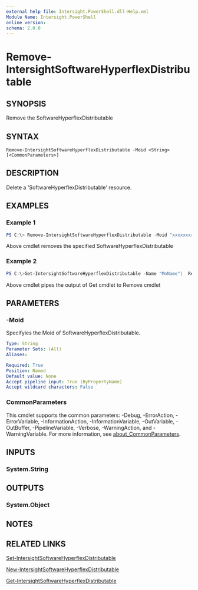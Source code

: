 ```yaml
---
external help file: Intersight.PowerShell.dll-Help.xml
Module Name: Intersight.PowerShell
online version:
schema: 2.0.0
---
```


# Remove-IntersightSoftwareHyperflexDistributable

## SYNOPSIS
Remove the SoftwareHyperflexDistributable

## SYNTAX

```
Remove-IntersightSoftwareHyperflexDistributable -Moid <String> [<CommonParameters>]
```

## DESCRIPTION
Delete a &apos;SoftwareHyperflexDistributable&apos; resource.

## EXAMPLES

### Example 1
```powershell
PS C:\> Remove-IntersightSoftwareHyperflexDistributable -Moid "xxxxxxxxxxxxxxxxxxxxxxxxxxx"
```
Above cmdlet removes the specified SoftwareHyperflexDistributable 

### Example 2
```powershell
PS C:\>Get-IntersightSoftwareHyperflexDistributable -Name "MoName"|  Remove-IntersightSoftwareHyperflexDistributable
```
Above cmdlet pipes the output of Get cmdlet to Remove cmdlet

## PARAMETERS

### -Moid
Specifyies the Moid of SoftwareHyperflexDistributable.

```yaml
Type: String
Parameter Sets: (All)
Aliases:

Required: True
Position: Named
Default value: None
Accept pipeline input: True (ByPropertyName)
Accept wildcard characters: False
```

### CommonParameters
This cmdlet supports the common parameters: -Debug, -ErrorAction, -ErrorVariable, -InformationAction, -InformationVariable, -OutVariable, -OutBuffer, -PipelineVariable, -Verbose, -WarningAction, and -WarningVariable. For more information, see [about_CommonParameters](http://go.microsoft.com/fwlink/?LinkID=113216).

## INPUTS

### System.String

## OUTPUTS

### System.Object
## NOTES

## RELATED LINKS

[Set-IntersightSoftwareHyperflexDistributable](./Set-IntersightSoftwareHyperflexDistributable.md)

[New-IntersightSoftwareHyperflexDistributable](./New-IntersightSoftwareHyperflexDistributable.md)

[Get-IntersightSoftwareHyperflexDistributable](./Get-IntersightSoftwareHyperflexDistributable.md)

